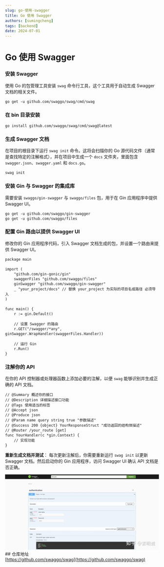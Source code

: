 ```yaml
---
slug: go-使用-swagger
title: Go 使用 Swagger
authors: [sumingcheng]
tags: [backend]
date: 2024-07-01
---
```


# Go 使用 Swagger



 

### 安装 Swagger  

使用 Go 的包管理工具安装 `swag` 命令行工具，这个工具用于自动生成 Swagger 文档的相关文件。

```
go get -u github.com/swaggo/swag/cmd/swag
```
### 在 bin 目录安装  
```
go install github.com/swaggo/swag/cmd/swag@latest
```
### 生成 Swagger 文档  

在项目的根目录下运行 `swag init` 命令。这将会扫描你的 Go 源代码文件（通常是查找特定的注解格式），并在项目中生成一个 `docs` 文件夹，里面包含 `swagger.json`、`swagger.yaml` 和 `docs.go`。

```
swag init
```
### 安装 Gin 与 Swagger 的集成库  

需要安装 `swaggo/gin-swagger` 与 `swaggo/files` 包，用于在 Gin 应用程序中提供 Swagger UI。

```
go get -u github.com/swaggo/gin-swagger
go get -u github.com/swaggo/files
```
### 配置 Gin 路由以提供 Swagger UI  

修改你的 Gin 应用程序代码，引入 Swagger 文档生成的包，并设置一个路由来提供 Swagger UI。

```
package main
​
import (
    "github.com/gin-gonic/gin"
    swaggerFiles "github.com/swaggo/files"
    ginSwagger "github.com/swaggo/gin-swagger"
    _ "your_project/docs" // 替换 your_project 为实际的项目名或路径 必须导入
)
​
func main() {
    r := gin.Default()
​
    // 设置 Swagger 的路由
    r.GET("/swagger/*any", ginSwagger.WrapHandler(swaggerFiles.Handler))
​
    // 运行 Gin
    r.Run()
}
```
### 注解你的 API  

在你的 API 控制器或处理器函数上添加必要的注解，以便 `swag` 能够识别并生成正确的 API 文档。

```
// @Summary 概述你的接口
// @Description 详细描述接口功能
// @Tags 使用适当的标签
// @Accept json
// @Produce json
// @Param name query string true "参数描述"
// @Success 200 {object} YourResponseStruct "成功返回的结构体描述"
// @Router /your_route [get]
func YourHandler(c *gin.Context) {
    // 实现功能
}
```

**重新生成文档并测试**： 每次更新注解后，你需要重新运行 `swag init` 以更新 Swagger 文档。然后启动你的 Gin 应用程序，访问 Swagger UI 确认 API 文档是否正确。

![4bab4dcdcd0c2d2c95b45cbd07d14fbb](../image/4bab4dcdcd0c2d2c95b45cbd07d14fbb.jpg)## 仓库地址  
[https://github.com/swaggo/swag](https://github.com/swaggo/swag)
